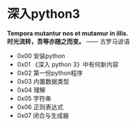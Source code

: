 # 深入python3

**Tempora mutantur nos et mutamur in illis.**  
**时光流转，吾等亦随之而变。** —— 古罗马谚语  

- 0x00 安装python
- 0x01 《深入 python 3》中有何新内容
- 0x02 第一份python程序
- 0x03 内置数据类型
- 0x04 理解
- 0x05 字符串
- 0x06 正则表达式
- 0x07 闭合与生成器

